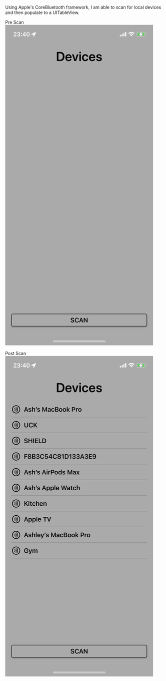 
Using Apple's CoreBluetooth framework, I am able to scan for local devices and then populate to a UITableView.


Pre Scan
![alt text](https://github.com/ash-old/BlueToothTest/blob/main/BlueToothTest/Screenshots/preScan.PNG)

Post Scan
![alt text](https://github.com/ash-old/BlueToothTest/blob/main/BlueToothTest/Screenshots/postScan.PNG)
